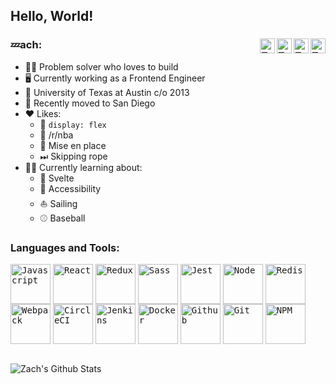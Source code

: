 ## Hello, World!

### 💤ach: [<img align="right" alt="Zach | Soundcloud" width="24px" src="https://cdn.jsdelivr.net/npm/simple-icons@v3/icons/soundcloud.svg" />][soundcloud][<img align="right" alt="Zach | Facebook" width="24px" src="https://cdn.jsdelivr.net/npm/simple-icons@v3/icons/facebook.svg" />][facebook][<img align="right" alt="Zach | Twitter" width="24px" src="https://cdn.jsdelivr.net/npm/simple-icons@v3/icons/twitter.svg" />][twitter][<img align="right" alt="Zach | LinkedIn" width="24px" src="https://cdn.jsdelivr.net/npm/simple-icons@v3/icons/linkedin.svg" />][linkedin]

- 👷‍♂️ Problem solver who loves to build
- 🖥 Currently working as a Frontend Engineer
- 🤘 University of Texas at Austin c/o 2013
- 🌴 Recently moved to San Diego
- ❤️ Likes:
  - 💪 `display: flex`
  - 🏀 /r/nba
  - 🍱 Mise en place
  - ⏭ Skipping rope
- 👨‍🎓 Currently learning about:
  - 💎 Svelte
  - 🦿 Accessibility
  - ⛵️ Sailing
  - ⚾️ Baseball



### Languages and Tools:

<p align="left">
<kbd><img align="center" alt="Javascript" width="64px" height="64px" src="https://cdn.svgporn.com/logos/javascript.svg" /></kbd>
<kbd><img align="center" alt="React" width="64px" height="64px" src="https://cdn.svgporn.com/logos/react.svg" /></kbd>
<kbd><img align="center" alt="Redux" width="64px" height="64px" src="https://cdn.svgporn.com/logos/redux.svg" /></kbd>
<kbd><img align="center" alt="Sass" width="64px" height="64px" src="https://cdn.svgporn.com/logos/sass.svg" /></kbd>
<kbd><img align="center" alt="Jest" width="64px" height="64px" src="https://cdn.svgporn.com/logos/jest.svg" /></kbd>
<kbd><img align="center" alt="Node" width="64px" height="64px" src="https://cdn.svgporn.com/logos/nodejs-icon.svg" /></kbd>
<kbd><img align="center" alt="Redis" width="64px" height="64px" src="https://cdn.svgporn.com/logos/redis.svg" /></kbd>
<kbd><img align="center" alt="Webpack" width="64px" height="64px" src="https://cdn.svgporn.com/logos/webpack.svg" /></kbd>
<kbd><img align="center" alt="CircleCI" width="64px" height="64px" src="https://cdn.svgporn.com/logos/circleci.svg" /></kbd>
<kbd><img align="center" alt="Jenkins" width="64px" height="64px" src="https://cdn.svgporn.com/logos/jenkins.svg" /></kbd>
<kbd><img align="center" alt="Docker" width="64px" height="64px" src="https://cdn.svgporn.com/logos/docker.svg" /></kbd>
<kbd><img align="center" alt="Github" width="64px" height="64px" src="https://cdn.svgporn.com/logos/github.svg" /></kbd>
<kbd><img align="center" alt="Git" width="64px" height="64px" src="https://cdn.svgporn.com/logos/git.svg" /></kbd>
<kbd><img align="center" alt="NPM" width="64px" height="64px" src="https://cdn.svgporn.com/logos/npm.svg" /></kbd>
</p>


<br/>


<img align="left" alt="Zach's Github Stats" src="https://github-readme-stats.vercel.app/api?username=zroyer&show_icons=true&hide_border=false" />

[facebook]: https://www.facebook.com/zzzzzach
[twitter]: https://twitter.com/zzach2thefuture
[linkedin]: https://www.linkedin.com/in/zroyer/
[soundcloud]: https://www.soundcloud.com/laidback_zach
